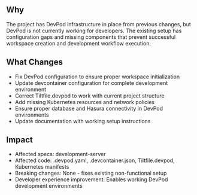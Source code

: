 ## Why
The project has DevPod infrastructure in place from previous changes, but DevPod is not currently working for developers. The existing setup has configuration gaps and missing components that prevent successful workspace creation and development workflow execution.

## What Changes
- Fix DevPod configuration to ensure proper workspace initialization
- Update devcontainer configuration for complete development environment
- Correct Tiltfile.devpod to work with current project structure
- Add missing Kubernetes resources and network policies
- Ensure proper database and Hasura connectivity in DevPod environments
- Update documentation with working setup instructions

## Impact
- Affected specs: development-server
- Affected code: .devpod.yaml, .devcontainer.json, Tiltfile.devpod, Kubernetes manifests
- Breaking changes: None - fixes existing non-functional setup
- Developer experience improvement: Enables working DevPod development environments